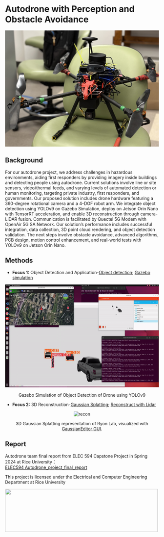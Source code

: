 # Autodrone with Perception and Obstacle Avoidance
![Our Auto-Drone](figures/drone.png)

## Background
For our autodrone project, we address challenges in hazardous environments, aiding first responders by providing imagery inside buildings and detecting people using autodrone. Current solutions involve line or site sensors, video/thermal feeds, and varying levels of automated detection or human monitoring, targeting private industry, first responders, and governments. Our proposed solution includes drone hardware featuring a 360-degree rotational camera and a 4-DOF robot arm. We integrate object detection using YOLOv9 on Gazebo Simulation, deploy on Jetson Orin Nano with TensorRT acceleration, and enable 3D reconstruction through camera-LiDAR fusion. Communication is facilitated by Quectel 5G Modem with OpenAir 5G SA Network. Our solution’s performance includes successful integration, data collection, 3D point cloud rendering, and object detection validation. The next steps involve obstacle avoidance, advanced algorithms, PCB design, motion control enhancement, and real-world tests with YOLOv9 on Jetson Orin Nano.

## Methods
- **Focus 1:** Object Detection and Application-[Object detection](https://github.com/Rice-MECE-Capstone-Projects/Autodrone/blob/main/ObjectDetection); [Gazebo simulation](https://github.com/Rice-MECE-Capstone-Projects/Autodrone/blob/main/Gazebo_simulation)
<p align="center">
  <img src="figures/gazebo_simulation.gif" alt="recon" width="600" height="335.25">
</p>
<p align="center">Gazebo Simulation of Object Detection of Drone using YOLOv9</p>

- **Focus 2:** 3D Reconstruction-[Gaussian Splatting](https://github.com/Rice-MECE-Capstone-Projects/Autodrone/blob/main/Reconstruction/3dgs_depth/README.md); [Reconstruct with Lidar](https://github.com/Rice-MECE-Capstone-Projects/Autodrone/main/Reconstruction)
<p align="center">
  <img src="figures/3dgs_ryon.gif" alt="recon" width="600" height="335.25">
</p>
<p align="center">3D Gaussian Splatting representation of Ryon Lab, visualized with <a href="https://github.com/buaacyw/GaussianEditor">GaussianEditor GUI</a>.</p>


## Report
Autodrone team final report from ELEC 594 Capstone Project in Spring 2024 at Rice University：     
[ELEC594 Autodrone_project_final_report](https://github.com/Rice-MECE-Capstone-Projects/Autodrone/blob/main/Report/ELEC594_Autodrone_project_final_report.pdf)


This project is licensed under the Electrical and Computer Engineering Department at Rice University

<img src="https://riceconnect.rice.edu/image/engineering/ece/SOE-ECE-Rice-logo-stacked.jpg" width="500" height="140" />

